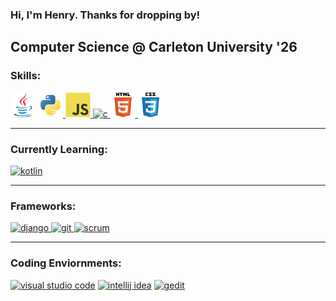 ### Hi, I'm Henry. Thanks for dropping by!
## Computer Science @ Carleton University '26

### Skills:
<a href="https://www.java.com" target="_blank" rel="noreferrer" title="Java"> <img src="https://raw.githubusercontent.com/devicons/devicon/master/icons/java/java-original.svg" alt="java" width="40" height="40"/></a>
  <a href="https://www.python.org" target="_blank" rel="noreferrer" title="Python"> <img src="https://raw.githubusercontent.com/devicons/devicon/master/icons/python/python-original.svg" alt="python" width="40" height="40"/> </a> 
  <a href="https://developer.mozilla.org/en-US/docs/Web/JavaScript" target="_blank" rel="noreferrer" title="JavaScript"> <img src="https://raw.githubusercontent.com/devicons/devicon/master/icons/javascript/javascript-original.svg" alt="javascript" width="40" height="40"/> </a> 
    <a href="https://www.w3schools.com/c/index.php" target="_blank" rel="noreferrer" title="C"> <img src="https://toppng.com/uploads/preview/c-programming-icon-c-programming-language-logo-11562945679duaxtn3yq0.png" alt="c" width="40" height="40"/> </a>
    <a href="https://www.w3.org/html/" target="_blank" rel="noreferrer" title="HTML"> <img src="https://raw.githubusercontent.com/devicons/devicon/master/icons/html5/html5-original-wordmark.svg" alt="html5" width="40" height="40"/> </a> 
  <a href="https://www.w3schools.com/css/" target="_blank" rel="noreferrer" title="CSS"> <img src="https://raw.githubusercontent.com/devicons/devicon/master/icons/css3/css3-original-wordmark.svg" alt="css3" width="40" height="40"/> </a> 

<hr>

### Currently Learning:
<a href="https://kotlinlang.org" target="_blank" rel="noreferrer" title="Kotlin"> <img src="https://www.vectorlogo.zone/logos/kotlinlang/kotlinlang-icon.svg" alt="kotlin" width="40" height="40"/> </a> 

<hr>

### Frameworks:
<a href="https://www.djangoproject.com/" target="_blank" rel="noreferrer" title="Django"> <img src="https://www.sevenstarwebsolutions.com/wp-content/uploads/2019/06/django-showcase-2.png" alt="django" width="40" height="40"/> </a> 
 <a href="https://git-scm.com/" target="_blank" rel="noreferrer" title="Git"> <img src="https://www.vectorlogo.zone/logos/git-scm/git-scm-icon.svg" alt="git" width="40" height="40"/> </a> 
  <a href="https://www.atlassian.com/agile/scrum" target="_blank" rel="noreferrer" title="Agile Scrum"> <img src="https://miro.medium.com/max/584/0*7BlveveWyYR3APC1" alt="scrum" width="40" height="40"/> </a> 

<hr> 

### Coding Enviornments:
<a href="https://code.visualstudio.com/" target="_blank" rel="noreferrer" title="Visual Studio Code"> <img src="https://upload.wikimedia.org/wikipedia/commons/thumb/9/9a/Visual_Studio_Code_1.35_icon.svg/2048px-Visual_Studio_Code_1.35_icon.svg.png" alt="visual studio code" width="40" height="40"/></a>
<a href="https://www.jetbrains.com/idea/" target="_blank" rel="noreferrer" title="Intellij IDEA"> <img src="https://upload.wikimedia.org/wikipedia/commons/thumb/9/9c/IntelliJ_IDEA_Icon.svg/1200px-IntelliJ_IDEA_Icon.svg.png" alt="intellij idea" width="40" height="40"/></a>
<a href="https://help.gnome.org/users/gedit/stable/gedit-quickstart.html.en" target="_blank" rel="noreferrer" title="Gedit Text Editor"> <img src="https://upload.wikimedia.org/wikipedia/commons/thumb/4/4c/GNOME_Gedit_2018.svg/100px-GNOME_Gedit_2018.svg.png" alt="gedit" width="40" height="40"/></a>




